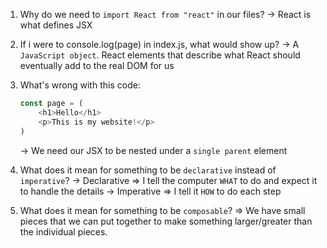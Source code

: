 1. Why do we need to `import React from "react"` in our files?
    -> React is what defines JSX


2. If i were to console.log(page) in index.js, what would show up?
    -> A `JavaScript object`. React elements that describe what React should eventually add to the real DOM for us


3. What's wrong with this code:
    ```js
    const page = (
        <h1>Hello</h1>
        <p>This is my website!</p>
    )
    ```
    -> We need our JSX to be nested under a `single parent` element


4. What does it mean for something to be `declarative` instead of `imperative`?
    -> Declarative
        => I tell the computer `WHAT` to do and expect it to handle the details
    -> Imperative
        => I tell it `HOW` to do each step


5. What does it mean for something to be `composable`?
    => We have small pieces that we can put together to make something larger/greater than the individual pieces.